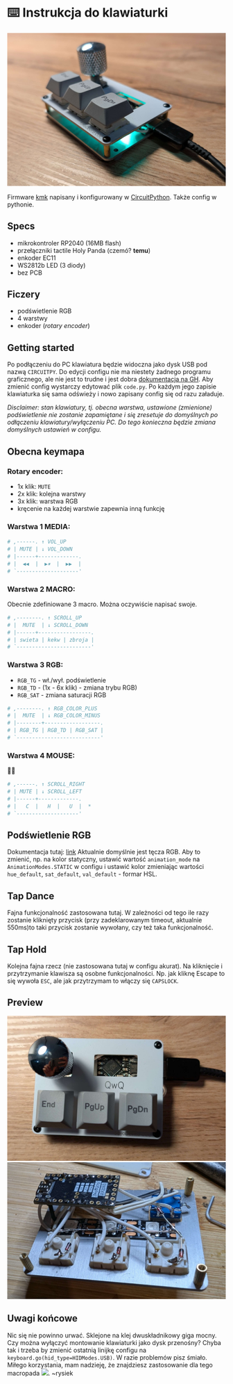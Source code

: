 # ⌨️ Instrukcja do klawiaturki

![preview-side-underglow](./assets/elek-kb-photo1.jpg) 

Firmware [kmk](https://github.com/KMKfw/kmk_firmware) napisany i konfigurowany w [CircuitPython](https://github.com/adafruit/circuitpython). Także config w pythonie.

## Specs

- mikrokontroler RP2040 (16MB flash)
- przełączniki tactile Holy Panda (czemó? **temu**)
- enkoder EC11
- WS2812b LED (3 diody)
- bez PCB

## Ficzery

- podświetlenie RGB
- 4 warstwy
- enkoder (_rotary encoder_)

## Getting started

Po podłączeniu do PC klawiatura będzie widoczna jako dysk USB pod nazwą `CIRCUITPY`. Do edycji configu nie ma niestety żadnego programu graficznego, ale nie jest to trudne i jest dobra [dokumentacja na GH](https://github.com/KMKfw/kmk_firmware/blob/main/docs/en/README.md). Aby zmienić config wystarczy edytować plik `code.py`. Po każdym jego zapisie klawiaturka się sama odświeży i nowo zapisany config się od razu załaduje.

_Disclaimer: stan klawiatury, tj. obecna warstwa, ustawione (zmienione) podświetlenie nie zostanie zapamiętane i się zresetuje do domyślnych po odłączeniu klawiatury/wyłączeniu PC. Do tego konieczna będzie zmiana domyślnych ustawień w configu._

## Obecna keymapa

### Rotary encoder:
- 1x klik: `MUTE`
- 2x klik: kolejna warstwy
- 3x klik: warstwa RGB
- kręcenie na każdej warstwie zapewnia inną funkcję

### Warstwa 1 MEDIA:

```python
# ,------. ↑ VOL_UP
# | MUTE | ↓ VOL_DOWN            
# |------+-------------.
# |  ◀◀  |  ▶⏸  |  ▶▶  |
# `--------------------'
```

### Warstwa 2 MACRO:

Obecnie zdefiniowane 3 macro. Można oczywiście napisać swoje.

```python
# ,--------. ↑ SCROLL_UP
# |  MUTE  | ↓ SCROLL_DOWN            
# |------+-----------------.
# | swieta | kekw | zbroja |
# `------------------------'
```

### Warstwa 3 RGB:

- `RGB_TG` - wł./wył. podświetlenie
- `RGB_TD` - (1x - 6x klik) - zmiana trybu RGB)
- `RGB_SAT` - zmiana saturacji RGB

```python
# ,--------. ↑ RGB_COLOR_PLUS 
# |  MUTE  | ↓ RGB_COLOR_MINUS
# |--------+------------------.
# | RGB_TG | RGB_TD | RGB_SAT |
# `---------------------------'
```

### Warstwa 4 MOUSE:

👷🔨

```python
# ,------. ↑ SCROLL_RIGHT
# | MUTE | ↓ SCROLL_LEFT            
# |------+-------------.
# |   C  |   H  |   U  |  *
# `--------------------'
```

## Podświetlenie RGB

Dokumentacja tutaj: [link](https://github.com/KMKfw/kmk_firmware/blob/main/docs/en/rgb.md)
Aktualnie domyślnie jest tęcza RGB. Aby to zmienić, np. na kolor statyczny, ustawić wartość `animation_mode` na `AnimationModes.STATIC` w configu i ustawić kolor zmieniając wartości `hue_default`, `sat_default`, `val_default` - formar HSL.

## Tap Dance

Fajna funkcjonalność zastosowana tutaj. W zależności od tego ile razy zostanie kliknięty przycisk (przy zadeklarowanym timeout, aktualnie 550ms)to taki przycisk zostanie wywołany, czy też taka funkcjonalność.

## Tap Hold

Kolejna fajna rzecz (nie zastosowana tutaj w configu akurat). Na kliknięcie i przytrzymanie klawisza są osobne funkcjonalności. Np. jak kliknę Escape to się wywoła `ESC`, ale jak przytrzymam to włączy się `CAPSLOCK`.

## Preview

![preview-top](./assets/elek-kb-photo2.jpg) 
![preview-handwired](./assets/elek-kb-photo3.jpg) 

## Uwagi końcowe

Nic się nie powinno urwać. Sklejone na klej dwuskładnikowy giga mocny. Czy można wyłączyć montowanie klawiaturki jako dysk przenośny? Chyba tak i trzeba by zmienić ostatnią linijkę configu na `keyboard.go(hid_type=HIDModes.USB)`. 
W razie problemów pisz śmiało. Miłego korzystania, mam nadzieję, że znajdziesz zastosowanie dla tego macropada ![](https://cdn.discordapp.com/emojis/944288409009147934?size=32).
~rysiek
